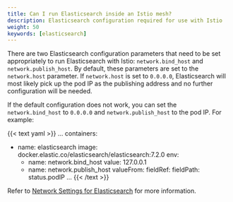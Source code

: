 ```yaml
---
title: Can I run Elasticsearch inside an Istio mesh?
description: Elasticsearch configuration required for use with Istio
weight: 50
keywords: [elasticsearch]
---
```


There are two Elasticsearch configuration parameters that need to be
set appropriately to run Elasticsearch with Istio:
`network.bind_host` and `network.publish_host`. By default, these
parameters are set to the `network.host` parameter. If `network.host`
is set to `0.0.0.0`, Elasticsearch will most likely pick up the pod IP
as the publishing address and no further configuration will be
needed.

If the default configuration does not work, you can set the
`network.bind_host` to `0.0.0.0` and
`network.publish_host` to the pod IP. For example:

{{< text yaml >}}
...
containers:
- name: elasticsearch
  image: docker.elastic.co/elasticsearch/elasticsearch:7.2.0
  env:
    - name: network.bind_host
      value: 127.0.0.1
    - name: network.publish_host
      valueFrom:
        fieldRef:
          fieldPath: status.podIP
   ...
{{< /text >}}

Refer to [Network Settings for Elasticsearch](https://www.elastic.co/guide/en/elasticsearch/reference/current/modules-network.html#modules-network)
for more information.
